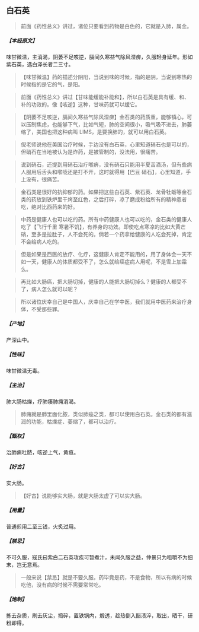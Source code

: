 ## 白石英

> 前面《药性总义》讲过，诸位只要看到药物是白色的，它就是入肺，属金。

##### 【本经原文】
味甘微温，主消渴，阴萎不足咳逆，膈间久寒益气除风湿痹，久服轻身延年。形如紫石英，选白泽长者二三寸。

> 【味甘微温】药的描述分阴阳，当说到味的时候，指的是阴，当说到寒热的时候指的是它的气，是阳。

> 前面《药性总义》讲过【甘味能缓能补能和】，所以白石英是具有缓、和、补的功效的。像【咳逆】这种，甘味药就可以缓它。

> 【阴萎不足咳逆，膈间久寒益气除风湿痹】金石类的药质重，能够镇心，可以压制焦虑，也能够下气，比如气短，肺的空间很小，吸气吸不进去，肺萎缩了，美国也把这种病叫 LIMS，是要换肺的，就可以用白石英。

> 倪老师说他在美国治疗时候，手边没有白石英，心里知道硝石也是可以的，但硝石在当地被认为是炸药，是被管制的，没法用，很痛苦。

> 说到硝石，还提到用硝石治疗喉痹，没有硝石只能用半夏苦酒汤，但有些病人服用后舌头和喉咙还是打不开，这时就得用【巴豆 硝石】，心里知道，手上没有，很痛苦。

> 金石类是很好的抗抑郁的药。如果把这些白石英、紫石英、龙骨牡蛎等金石类的药放到铁炉里干烤至红色，之后打碎，凉了磨成粉给所有的精神患者吃，绝对比西药来的好。

> 中药是健康人也可以吃的药。所有中药健康人也可以吃的，金石类的健康人吃了【飞行千里 寒暑不饥】，有养身的功效。即使吃点寒凉的比如大黄芒硝，至多是拉肚子，人不会死的。倘若一个药拿给健康的人吃会死掉，肯定不会给病人吃的。

> 但是如果是西医的放疗、化疗，这健康人肯定不能用的，用了身体会一天不如一天，健康人的体质都受不了，怎么就给癌症病人用呢，不是雪上加霜么。

> 再比如大肠癌，把大肠切掉，健康的人能把大肠切掉么？健康的人都受不了，病人怎么就可以呢？

> 所以诸位庆幸自己是中国人，庆幸自己在学中医，我们就用中医药来治疗身体，不受那些罪。

##### 【产地】
产深山中。
##### 【性味】
味甘微温无毒。
##### 【主治】
肺大肠枯燥，疗肺痿肺痈消渴。

> 肺痈就是肺里面化脓，类似肺癌之类，都可以使用白石英。金石类的都有滋润的功能，枯燥症、萎缩了，都可以治疗。

##### 【甄权】
治肺痈吐脓，咳逆上气，黄疸。
##### 【好古】
实大肠。

> 【好古】说能够实大肠，就是大肠太虚了可以实大肠。

##### 【用量】
普通煎用二至三钱，火炙过用。
##### 【禁忌】
不可久服，寇氏曰紫白二石英攻疾可暂煮汁，未闻久服之益，仲景只为咀嚼不为细末，岂无意焉。

> 一般来说【禁忌】就是不要久服。药毕竟是药，不是食物，所以有病的时候吃他，没有病的时候不需要常常吃。

##### 【炮制】
拣去杂质，刷去灰尘，捣碎，置铁锅内，煅透，趁热倒入醋渍淬，取出，晒干，研粉即得。